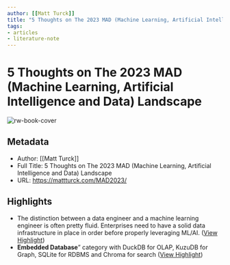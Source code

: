 ```yaml
---
author: [[Matt Turck]]
title: "5 Thoughts on The 2023 MAD (Machine Learning, Artificial Intelligence and Data) Landscape"
tags: 
- articles
- literature-note
---
```

# 5 Thoughts on The 2023 MAD (Machine Learning, Artificial Intelligence and Data) Landscape

![rw-book-cover](http://mattturck.com/wp-content/uploads/2023/02/firstmark-mad-landscape_orange-1.jpg)

## Metadata
- Author: [[Matt Turck]]
- Full Title: 5 Thoughts on The 2023 MAD (Machine Learning, Artificial Intelligence and Data) Landscape
- URL: https://mattturck.com/MAD2023/

## Highlights
- The distinction between a data engineer and a machine learning engineer is often pretty fluid. Enterprises need to have a solid data infrastructure in place in order before properly leveraging ML/AI. ([View Highlight](https://read.readwise.io/read/01gt6kk11c6hqt36h46pgh6h2g))
- **Embedded Database**” category with DuckDB for OLAP, KuzuDB for Graph, SQLite for RDBMS and Chroma for search ([View Highlight](https://read.readwise.io/read/01gt6kstq6k5xd1b7w6t1t2zmk))
